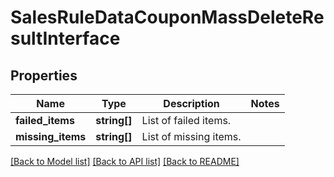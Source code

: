 # SalesRuleDataCouponMassDeleteResultInterface

## Properties
Name | Type | Description | Notes
------------ | ------------- | ------------- | -------------
**failed_items** | **string[]** | List of failed items. | 
**missing_items** | **string[]** | List of missing items. | 

[[Back to Model list]](../README.md#documentation-for-models) [[Back to API list]](../README.md#documentation-for-api-endpoints) [[Back to README]](../README.md)


